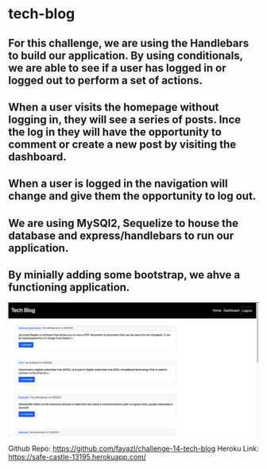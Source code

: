 # tech-blog

## For this challenge, we are using the Handlebars to build our application. By using conditionals, we are able to see if a user has logged in or logged out to perform a set of actions. 

## When a user visits the homepage without logging in, they will see a series of posts. Ince the log in they will have the opportunity to comment or create a new post by visiting the dashboard.

## When a user is logged in the navigation will change and give them the opportunity to log out.

## We are using MySQl2, Sequelize to house the database and express/handlebars to run our application. 

## By minially adding some bootstrap, we ahve a functioning application.

<img src= "/public/techblog2.png">

Github Repo: https://github.com/fayazl/challenge-14-tech-blog
Heroku Link: https://safe-castle-13195.herokuapp.com/
